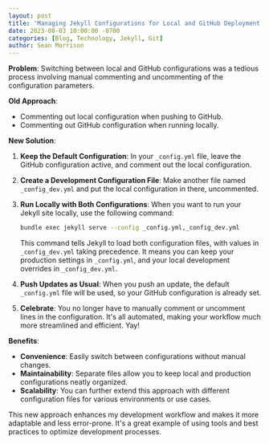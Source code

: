 ```yaml
---
layout: post
title: 'Managing Jekyll Configurations for Local and GitHub Deployment'
date: 2023-08-03 10:00:00 -0700
categories: [Blog, Technology, Jekyll, Git]
author: Sean Morrison
---
```


**Problem**: Switching between local and GitHub configurations was a tedious process involving manual commenting and uncommenting of the configuration parameters.

**Old Approach**:

- Commenting out local configuration when pushing to GitHub.
- Commenting out GitHub configuration when running locally.

**New Solution**:

1. **Keep the Default Configuration**: In your `_config.yml` file, leave the GitHub configuration active, and comment out the local configuration.

2. **Create a Development Configuration File**: Make another file named `_config_dev.yml` and put the local configuration in there, uncommented.

3. **Run Locally with Both Configurations**: When you want to run your Jekyll site locally, use the following command:

   ```bash
   bundle exec jekyll serve --config _config.yml,_config_dev.yml
   ```

   This command tells Jekyll to load both configuration files, with values in `_config_dev.yml` taking precedence. It means you can keep your production settings in `_config.yml`, and your local development overrides in `_config_dev.yml`.

4. **Push Updates as Usual**: When you push an update, the default `_config.yml` file will be used, so your GitHub configuration is already set.

5. **Celebrate**: You no longer have to manually comment or uncomment lines in the configuration. It's all automated, making your workflow much more streamlined and efficient. Yay!

**Benefits**:

- **Convenience**: Easily switch between configurations without manual changes.
- **Maintainability**: Separate files allow you to keep local and production configurations neatly organized.
- **Scalability**: You can further extend this approach with different configuration files for various environments or use cases.

This new approach enhances my development workflow and makes it more adaptable and less error-prone. It's a great example of using tools and best practices to optimize development processes.
